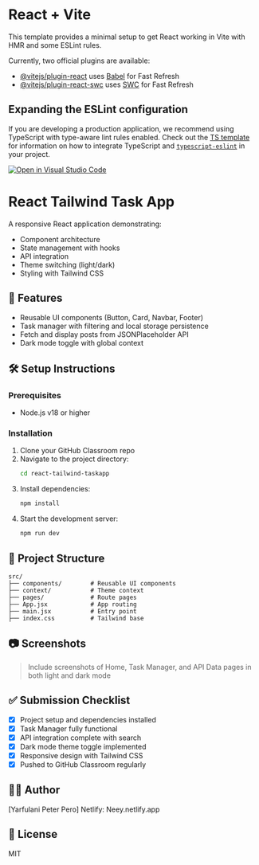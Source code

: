 # React + Vite

This template provides a minimal setup to get React working in Vite with HMR and some ESLint rules.

Currently, two official plugins are available:

- [@vitejs/plugin-react](https://github.com/vitejs/vite-plugin-react/blob/main/packages/plugin-react) uses [Babel](https://babeljs.io/) for Fast Refresh
- [@vitejs/plugin-react-swc](https://github.com/vitejs/vite-plugin-react/blob/main/packages/plugin-react-swc) uses [SWC](https://swc.rs/) for Fast Refresh

## Expanding the ESLint configuration

If you are developing a production application, we recommend using TypeScript with type-aware lint rules enabled. Check out the [TS template](https://github.com/vitejs/vite/tree/main/packages/create-vite/template-react-ts) for information on how to integrate TypeScript and [`typescript-eslint`](https://typescript-eslint.io) in your project.


[![Open in Visual Studio Code](https://classroom.github.com/assets/open-in-vscode-2e0aaae1b6195c2367325f4f02e2d04e9abb55f0b24a779b69b11b9e10269abc.svg)](https://classroom.github.com/online_ide?assignment_repo_id=19827484&assignment_repo_type=AssignmentRepo)


# React Tailwind Task App

A responsive React application demonstrating:
- Component architecture
- State management with hooks
- API integration
- Theme switching (light/dark)
- Styling with Tailwind CSS

## 🚀 Features
- Reusable UI components (Button, Card, Navbar, Footer)
- Task manager with filtering and local storage persistence
- Fetch and display posts from JSONPlaceholder API
- Dark mode toggle with global context

## 🛠️ Setup Instructions

### Prerequisites
- Node.js v18 or higher

### Installation
1. Clone your GitHub Classroom repo
2. Navigate to the project directory:
   ```bash
   cd react-tailwind-taskapp
   ```
3. Install dependencies:
   ```bash
   npm install
   ```
4. Start the development server:
   ```bash
   npm run dev
   ```

## 📁 Project Structure
```
src/
├── components/        # Reusable UI components
├── context/           # Theme context
├── pages/             # Route pages
├── App.jsx            # App routing
├── main.jsx           # Entry point
├── index.css          # Tailwind base
```

## 📷 Screenshots
> Include screenshots of Home, Task Manager, and API Data pages in both light and dark mode

## ✅ Submission Checklist
- [x] Project setup and dependencies installed
- [x] Task Manager fully functional
- [x] API integration complete with search
- [x] Dark mode theme toggle implemented
- [x] Responsive design with Tailwind CSS
- [x] Pushed to GitHub Classroom regularly

## 👨‍💻 Author
[Yarfulani Peter Pero]
Netlify: Neey.netlify.app

## 📄 License
MIT
